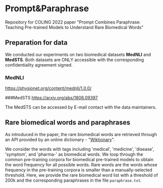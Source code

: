 # Prompt&Paraphrase
Repository for COLING 2022 paper "Prompt Combines Paraphrase: Teaching Pre-trained Models to Understand Rare Biomedical Words"
 
 
## Preparation for data

We conducted our experiments on two biomedical datasets **MedNLI** and **MedSTS**. Both datasets are ONLY accessible with the corresponding confidentiality agreement signed. 

### MedNLI
https://physionet.org/content/mednli/1.0.0/

###MedSTS
https://arxiv.org/abs/1808.09397

The MedSTS can be accessed by E-mail contact with the data maintainers.

## Rare biomedical words and paraphrases

As introduced in the paper, the rare biomedical words are retrieved through an API provided by an online dictionary - "[Wiktionary](https://pypi.org/project/wiktionaryparser/)". 

We consider the words with tags including 'medical', 'medicine', 'disease', 'symptom', and 'pharma-' as biomedical words. We loop through the common pre-training corpora for biomedical pre-trained models to obtain the word frequency for all possible words. Rare words are the words whose frequency in the pre-training corpora is smaller than a manually-selected threshold. Here, we provide the rare biomedical word list with a threshold of 200k and the corresponding paraphrases in the file `paraphrase.txt`.



